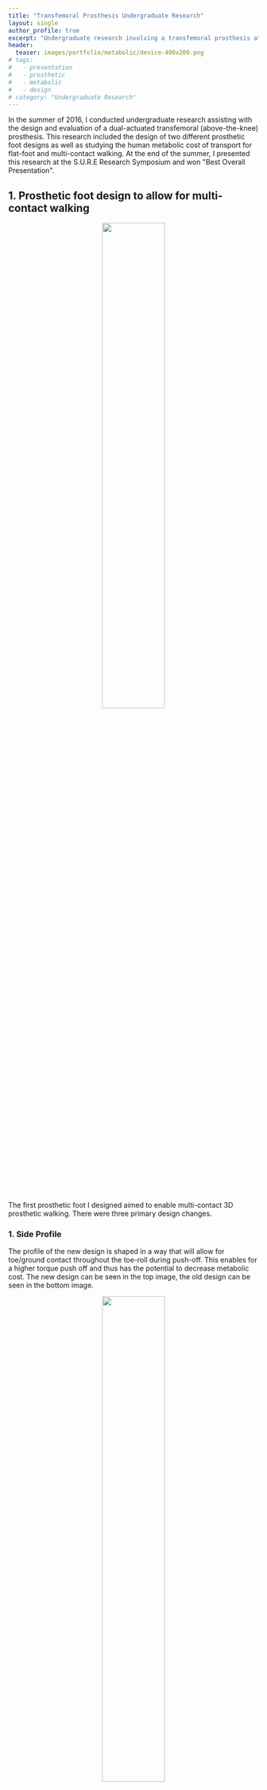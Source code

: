 ```yaml
---
title: "Transfemoral Prosthesis Undergraduate Research"
layout: single
author_profile: true
excerpt: "Undergraduate research involving a transfemoral prosthesis at Georgia Tech."
header:
  teaser: images/portfolio/metabolic/device-400x200.png
# tags: 
#   - presentation
#   - prosthetic
#   - metabolic
#   - design
# category: "Undergraduate Research"
---
```


In the summer of 2016, I conducted undergraduate research assisting with the design and evaluation of a dual-actuated transfemoral (above-the-knee) prosthesis.
This research included the design of two different prosthetic foot designs as well as studying the human metabolic cost of transport for flat-foot and multi-contact walking.
At the end of the summer, I presented this research at the S.U.R.E Research Symposium and won "Best Overall Presentation".


## 1. Prosthetic foot design to allow for multi-contact walking
<div style="text-align:center"><img style="height: 50%; width: 50%;" src="/images/portfolio/foot1/comparison_a.png" /></div>

The first prosthetic foot I designed aimed to enable multi-contact 3D prosthetic walking. There were three primary design changes. 


### 1. Side Profile

The profile of the new design is shaped in a way that will allow for toe/ground contact throughout the toe-roll during push-off. This enables for a higher torque push off and thus has the potential to decrease metabolic cost. The new design can be seen in the top image, the old design can be seen in the bottom image.

<div style="text-align:center"><img style="height: 50%; width: 50%;" src="/images/portfolio/foot1/comparison1.png" /></div>

### 2. Top Profile 
The contoured shape of the new design allows the foot to be placed inside of a sneaker. The new design also includes features to secure the force sensor voltage converter boards.The new design can be seen in the top image, the old design can be seen in the bottom image.

<div style="text-align:center"><img style="height: 50%; width: 50%;" src="/images/portfolio/foot1/comparison2.png" /></div>

### 3. Force Sensor Mounting Features 
The bottom of the new design includes features to mount flat force sensors. These force sensors allow the prosthetic to sense which phase of the gait it is in (stance verse swing). The new design can be seen in the top image, the old design can be seen in the bottom image.


<div style="text-align:center"><img style="height: 50%; width: 50%;" src="/images/portfolio/foot1/comparison3.png" /></div>

### Machining
In order to machine the new prosthetic foot I became certified to use the Georgia Tech Machining mall. 

<div style="text-align:center"><img style="height: 50%; width: 50%;" src="/images/portfolio/foot1/machining.png" /></div>

<br><br>

## 2. Prosthetic foot design to allow for energy capture throughout the walking gait
<div style="text-align:center"><img style="height: 50%; width: 50%;" src="/images/portfolio/foot2/preview2.png" /></div>

A second design was created to enable energy to be captured during the heel strike phase of the walking gait and then transfered into energy during toe push off. The design objectives for this new foot were the following: 
<ol style='text-align:left; margin-left:60px;margin-top:0px'>
	<li>Low profile to avoid adding height to AMPRO3</li>
	<li>Use of a spring to add compliance and to capture energy</li>
	<li>A toe that can pivot to maintain contact with the ground during the "push-off” phase of the walking gait </li>
	<li>Designs that are easy to manufacture and low cost </li>
	<li>Curved heel to assist in the heel contact phase of the walking gait </li>
</ol>

## 3. Human Metabolic Cost Expenditure Experiment

To compare the cost of transportation for different forms of prosthetic walking (flat-foot versus multi-contact) I designed and ran a preliminary human metabolic expenditure experiment.

<div style="text-align:center"><img style="height: 50%; width: 50%;" src="/images/portfolio/metabolic/1.png" /></div>

<div style="text-align:center"><img style="height: 50%; width: 50%;" src="/images/portfolio/metabolic/2.png" /></div>

<div style="text-align:center"><img style="height: 50%; width: 50%;" src="/images/portfolio/metabolic/device.png" /></div>

The results of the preliminary experiment can be seen below. The data indicates that the gate controller for multi-contact walking is not yet optimized due to it's decreased performance compared to flat foot walking. The data is not representative of subjects with an amputation either since the test subject was able-bodied using a bi-pass.

<div style="text-align:center"><img style="height: 50%; width: 50%;" src="/images/portfolio/metabolic/data.png" /></div>


## S.U.R.E Research Symposium
At the end of the summer, I gave both a poster and oral presentation showcasing my research progress made as a part of the Summer Undergraduate Research Experience (S.U.R.E.). This summer research program was a paid reserach position funded by sponsers including Intel and NSF. Among all 40 people that participated in the summer research program I won 1st place for "Best Overall Presentation". Images from the event can be seen below.


My poster on "Evaluating the mechanical design of a transfemoral powered prosthesis through metabolic cost" can be seen 
[HERE]({{site.url}}/images/portfolio/poster.pdf){:target="_blank"}
<div style="text-align:center">
	<img style="height: 50%; width: 50%;" src="/images/portfolio/SURE/poster_candid.jpg" />
	<img style="height: 50%; width: 50%;" src="/images/portfolio/SURE/firstplace.jpg" />
	<img style="height: 50%; width: 50%;" src="/images/portfolio/SURE/poster_overhead.jpg" />
	<img style="height: 50%; width: 50%;" src="/images/portfolio/SURE/winners_group.jpg" />
</div>